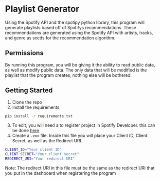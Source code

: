 # Playlist Generator

Using the Spotify API and the spotipy python library, this program will generate playlists based off of Spotifys recommendations. These recommendations are generated using the Spotify API with artists, tracks, and genre as seeds for the recommendation algorithm.

## Permissions

By running this program, you will be giving it the ability to read public data, as well as modify public data. The only data that will be modified is the playlist that the program creates, nothing else will be bothered.

## Getting Started
1. Clone the repo
2. Install the requirements 
```sh
pip install -r requirements.txt
```
3. To edit, you will need a to register project in Spotify Developer. this can be done [here](https://developer.spotify.com/dashboard/applications)
4. Create a ```.env``` file. Inside this file you will place your Client ID, Client Secret, as well as the Redirect URI.
```sh
CLIENT_ID="Your client ID"
CLIENT_SECRET="Your client secret"
REDIRECT_URI="Your redirect URI"
```
Note: The redirect URI in this file must be the same as the redirect URI that you put in the dashboard when registering the program